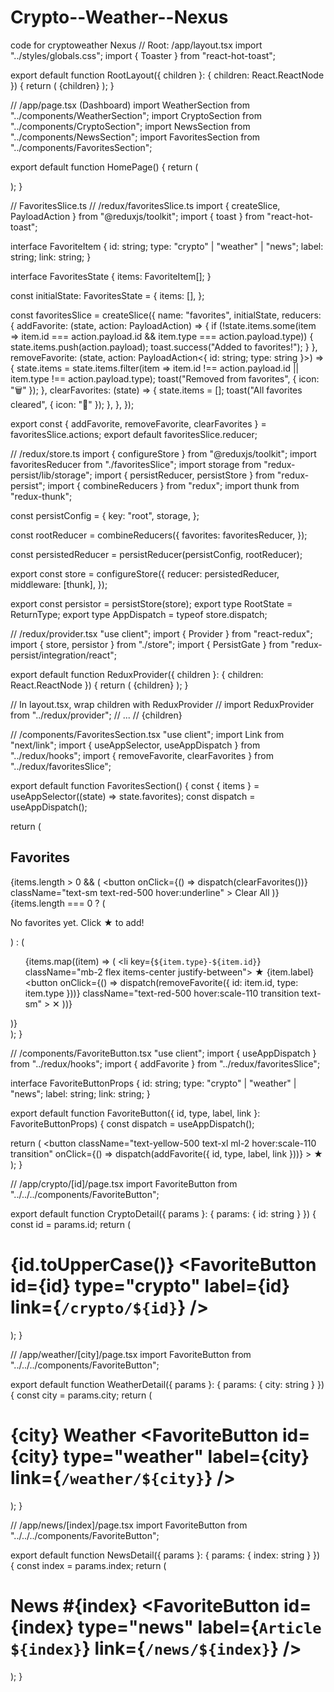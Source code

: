 # Crypto--Weather--Nexus

code for cryptoweather Nexus
// Root: /app/layout.tsx
import "../styles/globals.css";
import { Toaster } from "react-hot-toast";

export default function RootLayout({ children }: { children: React.ReactNode }) {
  return (
    <html lang="en">
      <body className="bg-gray-100 text-gray-900">
        <Toaster position="top-right" />
        {children}
      </body>
    </html>
  );
}

// /app/page.tsx (Dashboard)
import WeatherSection from "../components/WeatherSection";
import CryptoSection from "../components/CryptoSection";
import NewsSection from "../components/NewsSection";
import FavoritesSection from "../components/FavoritesSection";

export default function HomePage() {
  return (
    <main className="p-4 grid gap-4 md:grid-cols-2 lg:grid-cols-3">
      <WeatherSection />
      <CryptoSection />
      <NewsSection />
      <FavoritesSection />
    </main>
  );
}

// FavoritesSlice.ts
// /redux/favoritesSlice.ts
import { createSlice, PayloadAction } from "@reduxjs/toolkit";
import { toast } from "react-hot-toast";

interface FavoriteItem {
  id: string;
  type: "crypto" | "weather" | "news";
  label: string;
  link: string;
}

interface FavoritesState {
  items: FavoriteItem[];
}

const initialState: FavoritesState = {
  items: [],
};

const favoritesSlice = createSlice({
  name: "favorites",
  initialState,
  reducers: {
    addFavorite: (state, action: PayloadAction<FavoriteItem>) => {
      if (!state.items.some(item => item.id === action.payload.id && item.type === action.payload.type)) {
        state.items.push(action.payload);
        toast.success("Added to favorites!");
      }
    },
    removeFavorite: (state, action: PayloadAction<{ id: string; type: string }>) => {
      state.items = state.items.filter(item => item.id !== action.payload.id || item.type !== action.payload.type);
      toast("Removed from favorites", { icon: "🗑️" });
    },
    clearFavorites: (state) => {
      state.items = [];
      toast("All favorites cleared", { icon: "🧹" });
    },
  },
});

export const { addFavorite, removeFavorite, clearFavorites } = favoritesSlice.actions;
export default favoritesSlice.reducer;

// /redux/store.ts
import { configureStore } from "@reduxjs/toolkit";
import favoritesReducer from "./favoritesSlice";
import storage from "redux-persist/lib/storage";
import { persistReducer, persistStore } from "redux-persist";
import { combineReducers } from "redux";
import thunk from "redux-thunk";

const persistConfig = {
  key: "root",
  storage,
};

const rootReducer = combineReducers({
  favorites: favoritesReducer,
});

const persistedReducer = persistReducer(persistConfig, rootReducer);

export const store = configureStore({
  reducer: persistedReducer,
  middleware: [thunk],
});

export const persistor = persistStore(store);
export type RootState = ReturnType<typeof store.getState>;
export type AppDispatch = typeof store.dispatch;

// /redux/provider.tsx
"use client";
import { Provider } from "react-redux";
import { store, persistor } from "./store";
import { PersistGate } from "redux-persist/integration/react";

export default function ReduxProvider({ children }: { children: React.ReactNode }) {
  return (
    <Provider store={store}>
      <PersistGate loading={null} persistor={persistor}>
        {children}
      </PersistGate>
    </Provider>
  );
}

// In layout.tsx, wrap children with ReduxProvider
// import ReduxProvider from "../redux/provider";
// ...
// <body> <ReduxProvider>{children}</ReduxProvider> </body>

// /components/FavoritesSection.tsx
"use client";
import Link from "next/link";
import { useAppSelector, useAppDispatch } from "../redux/hooks";
import { removeFavorite, clearFavorites } from "../redux/favoritesSlice";

export default function FavoritesSection() {
  const { items } = useAppSelector((state) => state.favorites);
  const dispatch = useAppDispatch();

  return (
    <section className="p-4 bg-yellow-50 border border-yellow-300 rounded-2xl shadow col-span-full">
      <div className="flex items-center justify-between mb-2">
        <h2 className="text-xl font-bold">Favorites</h2>
        {items.length > 0 && (
          <button
            onClick={() => dispatch(clearFavorites())}
            className="text-sm text-red-500 hover:underline"
          >
            Clear All
          </button>
        )}
      </div>
      {items.length === 0 ? (
        <p>No favorites yet. Click ★ to add!</p>
      ) : (
        <ul>
          {items.map((item) => (
            <li key={`${item.type}-${item.id}`} className="mb-2 flex items-center justify-between">
              <Link href={item.link} className="text-yellow-700 hover:underline">
                ★ {item.label}
              </Link>
              <button
                onClick={() => dispatch(removeFavorite({ id: item.id, type: item.type }))}
                className="text-red-500 hover:scale-110 transition text-sm"
              >
                ✕
              </button>
            </li>
          ))}
        </ul>
      )}
    </section>
  );
}

// /components/FavoriteButton.tsx
"use client";
import { useAppDispatch } from "../redux/hooks";
import { addFavorite } from "../redux/favoritesSlice";

interface FavoriteButtonProps {
  id: string;
  type: "crypto" | "weather" | "news";
  label: string;
  link: string;
}

export default function FavoriteButton({ id, type, label, link }: FavoriteButtonProps) {
  const dispatch = useAppDispatch();

  return (
    <button
      className="text-yellow-500 text-xl ml-2 hover:scale-110 transition"
      onClick={() => dispatch(addFavorite({ id, type, label, link }))}
    >
      ★
    </button>
  );
}

// /app/crypto/[id]/page.tsx
import FavoriteButton from "../../../components/FavoriteButton";

export default function CryptoDetail({ params }: { params: { id: string } }) {
  const id = params.id;
  return (
    <div className="p-4">
      <h1 className="text-2xl font-bold">
        {id.toUpperCase()} <FavoriteButton id={id} type="crypto" label={id} link={`/crypto/${id}`} />
      </h1>
    </div>
  );
}

// /app/weather/[city]/page.tsx
import FavoriteButton from "../../../components/FavoriteButton";

export default function WeatherDetail({ params }: { params: { city: string } }) {
  const city = params.city;
  return (
    <div className="p-4">
      <h1 className="text-2xl font-bold">
        {city} Weather <FavoriteButton id={city} type="weather" label={city} link={`/weather/${city}`} />
      </h1>
    </div>
  );
}

// /app/news/[index]/page.tsx
import FavoriteButton from "../../../components/FavoriteButton";

export default function NewsDetail({ params }: { params: { index: string } }) {
  const index = params.index;
  return (
    <div className="p-4">
      <h1 className="text-2xl font-bold">
        News #{index} <FavoriteButton id={index} type="news" label={`Article ${index}`} link={`/news/${index}`} />
      </h1>
    </div>
  );
}
